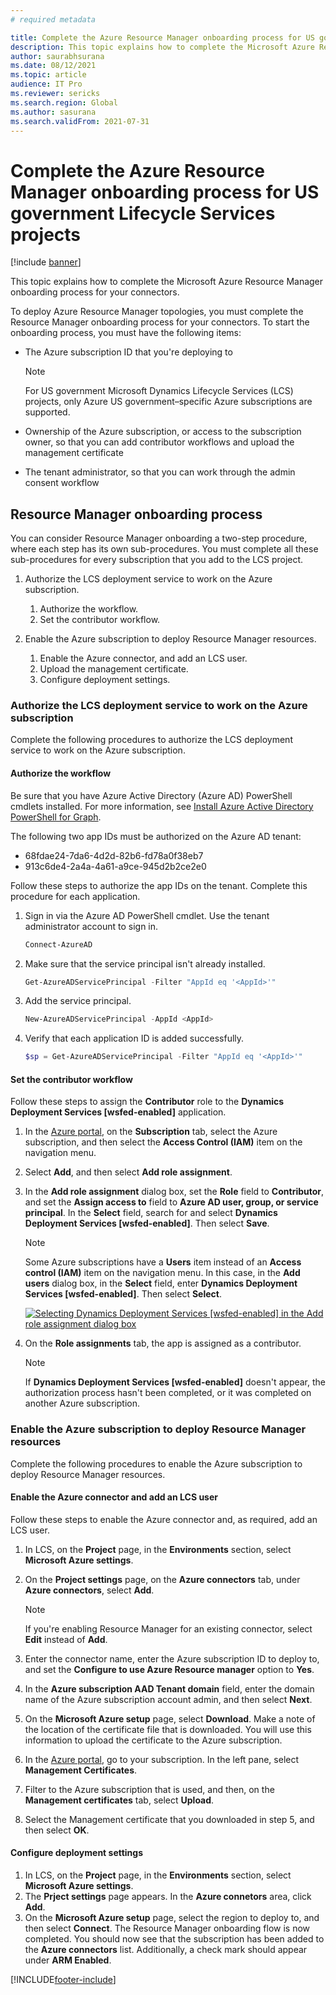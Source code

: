 ```yaml
---
# required metadata

title: Complete the Azure Resource Manager onboarding process for US government Lifecycle Services projects
description: This topic explains how to complete the Microsoft Azure Resource Manager onboarding process for your connectors. This topic applies to Azure US government projects.
author: saurabhsurana
ms.date: 08/12/2021
ms.topic: article
audience: IT Pro
ms.reviewer: sericks
ms.search.region: Global
ms.author: sasurana
ms.search.validFrom: 2021-07-31
---
```


# Complete the Azure Resource Manager onboarding process for US government Lifecycle Services projects

[!include [banner](../includes/banner.md)]

This topic explains how to complete the Microsoft Azure Resource Manager onboarding process for your connectors.

To deploy Azure Resource Manager topologies, you must complete the Resource Manager onboarding process for your connectors. To start the onboarding process, you must have the following items:

- The Azure subscription ID that you're deploying to

    > [!NOTE]
    > For US government Microsoft Dynamics Lifecycle Services (LCS) projects, only Azure US government–specific Azure subscriptions are supported.

- Ownership of the Azure subscription, or access to the subscription owner, so that you can add contributor workflows and upload the management certificate
- The tenant administrator, so that you can work through the admin consent workflow

## Resource Manager onboarding process

You can consider Resource Manager onboarding a two-step procedure, where each step has its own sub-procedures. You must complete all these sub-procedures for every subscription that you add to the LCS project.

1. Authorize the LCS deployment service to work on the Azure subscription.

    1. Authorize the workflow.
    2. Set the contributor workflow.

2. Enable the Azure subscription to deploy Resource Manager resources.

    1. Enable the Azure connector, and add an LCS user.
    2. Upload the management certificate.
    3. Configure deployment settings.

### Authorize the LCS deployment service to work on the Azure subscription

Complete the following procedures to authorize the LCS deployment service to work on the Azure subscription.

#### Authorize the workflow

Be sure that you have Azure Active Directory (Azure AD) PowerShell cmdlets installed. For more information, see [Install Azure Active Directory PowerShell for Graph](/powershell/azure/active-directory/install-adv2?view=azureadps-2.0).

The following two app IDs must be authorized on the Azure AD tenant:

- 68fdae24-7da6-4d2d-82b6-fd78a0f38eb7
- 913c6de4-2a4a-4a61-a9ce-945d2b2ce2e0

Follow these steps to authorize the app IDs on the tenant. Complete this procedure for each application.

1. Sign in via the Azure AD PowerShell cmdlet. Use the tenant administrator account to sign in.

    ```powershell
    Connect-AzureAD 
    ```

2. Make sure that the service principal isn't already installed.

    ```powershell
    Get-AzureADServicePrincipal -Filter "AppId eq '<AppId>'"
    ```

3. Add the service principal.

    ```powershell
    New-AzureADServicePrincipal -AppId <AppId>
    ```

4. Verify that each application ID is added successfully.

    ```powershell
    $sp = Get-AzureADServicePrincipal -Filter "AppId eq '<AppId>'"
    ```

#### Set the contributor workflow

Follow these steps to assign the **Contributor** role to the **Dynamics Deployment Services \[wsfed-enabled\]** application.

1. In the [Azure portal](https://portal.azure.com), on the **Subscription** tab, select the Azure subscription, and then select the **Access Control (IAM)** item on the navigation menu.
2. Select **Add**, and then select **Add role assignment**.
3. In the **Add role assignment** dialog box, set the **Role** field to **Contributor**, and set the **Assign access to** field to **Azure AD user, group, or service principal**. In the **Select** field, search for and select **Dynamics Deployment Services \[wsfed-enabled\]**. Then select **Save**.

    > [!NOTE]
    > Some Azure subscriptions have a **Users** item instead of an **Access control (IAM)** item on the navigation menu. In this case, in the **Add users** dialog box, in the **Select** field, enter **Dynamics Deployment Services \[wsfed-enabled\]**. Then select **Select**.

    [![Selecting Dynamics Deployment Services \[wsfed-enabled\] in the Add role assignment dialog box](./media/arm_redo_02.png)](./media/arm_redo_02.png)

3. On the **Role assignments** tab, the app is assigned as a contributor.

    > [!NOTE]
    > If **Dynamics Deployment Services \[wsfed-enabled\]** doesn't appear, the authorization process hasn't been completed, or it was completed on another Azure subscription.

### Enable the Azure subscription to deploy Resource Manager resources

Complete the following procedures to enable the Azure subscription to deploy Resource Manager resources.

#### Enable the Azure connector and add an LCS user

Follow these steps to enable the Azure connector and, as required, add an LCS user.

1. In LCS, on the **Project** page, in the **Environments** section, select **Microsoft Azure settings**.
2. On the **Project settings** page, on the **Azure connectors** tab, under **Azure connectors**, select **Add**.

    > [!NOTE]
    > If you're enabling Resource Manager for an existing connector, select **Edit** instead of **Add**.

3. Enter the connector name, enter the Azure subscription ID to deploy to, and set the **Configure to use Azure Resource manager** option to **Yes**.
4. In the **Azure subscription AAD Tenant domain** field, enter the domain name of the Azure subscription account admin, and then select **Next**.
5. On the **Microsoft Azure setup** page, select **Download**. Make a note of the location of the certificate file that is downloaded. You will use this information to upload the certificate to the Azure subscription.
6. In the [Azure  portal](https://portal.azure.com), go to your subscription. In the left pane, select **Management Certificates**.
7. Filter to the Azure subscription that is used, and then, on the **Management certificates** tab, select **Upload**.
8. Select the Management certificate that you downloaded in step 5, and then select **OK**.

#### Configure deployment settings

1. In LCS, on the **Project** page, in the **Environments** section, select **Microsoft Azure settings**.
2. The **Prject settings** page appears. In the **Azure connetors** area, click **Add**.
3. On the **Microsoft Azure setup** page, select the region to deploy to, and then select **Connect**. The Resource Manager onboarding flow is now completed. You should now see that the subscription has been added to the **Azure connectors** list. Additionally, a check mark should appear under **ARM Enabled**.

[!INCLUDE[footer-include](../../../includes/footer-banner.md)]
